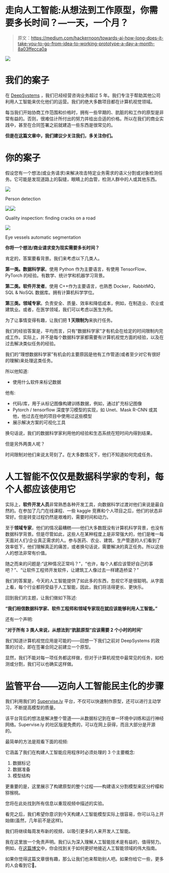 # 走向人工智能:从想法到工作原型，你需要多长时间？—一天，一个月？

> 原文：<https://medium.com/hackernoon/towards-ai-how-long-does-it-take-you-to-go-from-idea-to-working-prototype-a-day-a-month-8a03ffecca0a>

![](img/761ad00774207f5ecbb1bfc4a981714e.png)

# 我们的案子

在 [DeepSystems](https://deepsystems.ai) ，我们已经经营咨询业务超过 5 年。我们专注于帮助其他公司利用人工智能来优化他们的运营。我们的绝大多数项目都在计算机视觉领域。

每当我们开始协商工作范围和价格时，拥有一些早期的、肮脏的和工作的原型是非常有益的。否则，很难估计所付出的努力并给出合适的价格。所以在我们的商业实践中，甚至在合同签署之前就建造一些东西是很常见的。

**但是在这篇文章中，我们建议少关注我们，多关注你们。**

# 你的案子

假设您有一个想法(或业务请求)来解决攻击特定业务需求的语义分割或对象检测任务。它可能是发现道路上的裂缝，眼睛上的血管，检测人群中的人或其他东西。

![](img/3538959e2ec3dda991845d4d2c97ca80.png)

Person detection

![](img/205e672115ee1f4794dc3b2266949f99.png)![](img/8ba05e405b207ab9ff0024a224caaf23.png)

Quality inspection: finding cracks on a road

![](img/70b208a452be7d6aa6cdbde0712e3ac1.png)

Eye vessels automatic segmentation

**你将一个想法/商业请求变为现实需要多长时间？**

肯定的，答案要看背景。我们来考虑以下几类人。

**第一类。数据科学家**。使用 Python 作为主要语言，有使用 TensorFlow、PyTorch 的经验。有数学、统计学和机器学习背景。

**第二类。软件开发者**。使用 C++作为主要语言，也熟悉 Docker，RabbitMQ，SQL & NoSQL 数据库。拥有计算机科学学位。

**第三类。领域专家**。负责安全、质量、效率和降低成本，例如，在制造业、农业或建筑业。或者，在医学领域，我们可以考虑以医生为例。

为了让事情变得有趣，让我们把 **1 天限制为**来执行任务。

我们的经验答案是，平均而言，只有“数据科学家”才有机会在给定的时间限制内完成工作。实际上，并不是每个数据科学家都需要有计算机视觉方面的经验，以及在过去解决类似任务的经验。

我们的“理想数据科学家”有机会的主要原因是他有工作管道(或者至少对它有很好的理解)来处理这类任务。

所以他知道:

*   使用什么软件来标记数据

他有:

*   代码/库，用于从标记图像构建训练数据，例如，通过扩充标记图像
*   Pytorch / tensorflow 深度学习模型的实现，如 Unet、Mask R-CNN 或其他，他过去在他的项目中使用过这些模型
*   展示解决方案的可视化工具

换句话说，我们的数据科学家利用他的经验和生态系统在短时间内得到结果。

但是另外两类人呢？

时间限制对他们来说太苛刻了。在大多数情况下，他们不知道如何完成任务。

# 人工智能不仅仅是数据科学家的专利，每个人都应该使用它

实际上，**软件开发人员**非常熟悉各种开发工具，向数据科学过渡对他们来说是最自然的。在参加了几门在线课程、一些 kaggle 竞赛和个人项目之后，他们的状态非常好。但是转变过程仍然是艰难的，需要时间和动力。

至于**领域专家**，他们的情况最糟糕——他们大多数既没有计算机科学背景，也没有数据科学背景。但是尽管如此，这些人在某种程度上是非常强大的，他们是唯一每天面对人们/企业真正需求的人。参与医药、农业、建筑、生产管道的人们看到了效率低下，他们理解真正的痛苦，或者换句话说，需要解决的真正任务。所以这些人的想法非常有价值。

随之而来的问题是:“这种情况正常吗？”，“也许，每个人都应该管好自己的事吧？”、“让软件工程师开发软件，让建筑工人像过去一样建造桥梁？”

我们的答案是，今天的人工智能提供了如此多的东西，忽视它不是很聪明。从字面上看，每个行业都将受益于人工智能，因此，我们将活得更长、更快乐。

回到我们的主题，让我们做如下陈述:

**“我们相信数据科学家、软件工程师和领域专家现在就应该能够利用人工智能。”**

还有一个声明:

"**对于所有 3 类人来说，从想法到“肮脏原型”应该需要 2 个小时的时间**"

我们知道计算机视觉应用是可能的——回想一下我们之前对 DeepSystems 的政策的讨论，即在签署合同之前建立一个原型。

显然，我们不能对每一项任务都这样做，但对于计算机视觉中最常见的任务，如检测或分割，我们可以也确实这样做。

# 监管平台——迈向人工智能民主化的步骤

我们利用我们的 [Supervise.ly](https://supervise.ly) 平台，不仅可以快速制作原型，还可以进行主动学习，不断提高模型的质量。

该平台背后的想法是解决整个管道——从数据标记到在单一环境中训练和运行神经网络。Supervise.ly 的社区版是免费的，可以在网上获得，而且大部分是开源的。

最简单的方法是观看下面的视频:

它涵盖了我们在构建人工智能应用程序时必须处理的 3 个主要概念:

1.  数据标记
2.  数据准备
3.  模型结构

更重要的是，这里展示了构建原型的整个过程——构建语义分割模型来区分柠檬和猕猴桃。

您将在此处找到所有信息以重现视频中描述的实验。

看完之后，我们希望你意识到今天构建人工智能模型实际上很容易，你可以马上开始做(虽然，几年前不是这样)。

我们将继续每周发布新的视频，以吸引更多的人来开发人工智能。

我在这里放一个免责声明。我们认为深入理解人工智能技术是有益的，值得努力。例如，在[这篇博文](/machine-learning-for-humans/how-to-learn-machine-learning-24d53bb64aa1)中，你会找到关于如何更好地接近人工智能领域的伟大指南。

如果你觉得这篇文章很有趣，那么让我们也来帮助别人吧。如果你给它一些，更多的人会看到它👏。